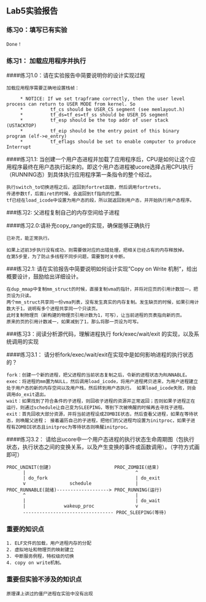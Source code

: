 ## Lab5实验报告

### 练习0：填写已有实验

	Done！

### 练习1： 加载应用程序并执行

####练习1.0：请在实验报告中简要说明你的设计实现过程

	加载应用程序需要正确地设置栈帧：

```
     * NOTICE: If we set trapframe correctly, then the user level process can return to USER MODE from kernel. So
     *          tf_cs should be USER_CS segment (see memlayout.h)
     *          tf_ds=tf_es=tf_ss should be USER_DS segment
     *          tf_esp should be the top addr of user stack (USTACKTOP)
     *          tf_eip should be the entry point of this binary program (elf->e_entry)
     *          tf_eflags should be set to enable computer to produce Interrupt
```

####练习1.1: 当创建一个用户态进程并加载了应用程序后，CPU是如何让这个应用程序最终在用户态执行起来的。即这个用户态进程被ucore选择占用CPU执行（RUNNING态）到具体执行应用程序第一条指令的整个经过。

	执行switch_to切换进程之后，返回到fortret函数，然后调用fortrets，
	传递参数tf，后面iret的时候，会返回到tf指向的位置。
	tf已经在load_icode中设置为用户态的段，所以就返回到用户态，并开始执行用户态程序。

###练习2: 父进程复制自己的内存空间给子进程

####练习2.0:请补充copy_range的实现，确保能够正确执行

	已补充，能正常执行。

	如果上述前3步执行没有成功，则需要做对应的出错处理，把相关已经占有的内存释放掉。
	在第5步里，为了防止多线程不同步问题，需要暂时关中断。

###练习2.1: 请在实验报告中简要说明如何设计实现”Copy on Write 机制“，给出概要设计，鼓励给出详细设计。

	在dup_mmap中复制mm_struct的时候，直接复制vma的指针，并将对应页的引用计数加一，把页设为只读。
	两个mm_struct共享同一份vma列表，没有发生真实的内存复制。发生缺页的时候，如果引用计数大于1，说明有多个进程共享同一个只读页。
	此时复制物理页（新构建的物理页引用计数为1，可写），让当前进程的页表指向新的页。
	原来的页的引用计数减一，如果减到了1，那么将那一页设为可写。

###练习3：阅读分析源代码，理解进程执行 fork/exec/wait/exit 的实现，以及系统调用的实现

####练习3.1： 请分析fork/exec/wait/exit在实现中是如何影响进程的执行状态的？

	fork：创建一个新的进程，把父进程的当前状态复制之后，令新的进程状态为RUNNABLE。
	exec：将进程的mm置为NULL，然后调用load_icode，将用户进程拷贝进来，为用户进程建立处于用户态的新的内存空间以及用户栈，然后转到用户态执行。 如果load_icode失败，则会调用do_exit退出。
	wait：如果找到了符合条件的子进程，则回收子进程的资源并正常返回；否则如果子进程正在运行，则通过schedule让自己变为SLEEPING，等到下次被唤醒的时候再去寻找子进程。
	exit：首先回收大部分资源，并将当前进程设成ZOMBIE状态，然后查看父进程，如果在等待状态，则唤醒父进程； 接着遍历自己的子进程，把他们的父进程均设置为initproc，如果子进程有ZOMBIE状态且initproc为等待状态则唤醒initproc。

####练习3.2： 请给出ucore中一个用户态进程的执行状态生命周期图（包执行状态，执行状态之间的变换关系，以及产生变换的事件或函数调用）。（字符方式画即可）

```
PROC_UNINIT(创建)                       PROC_ZOMBIE(结束)
      |                                        ^
      | do_fork                                | do_exit
      v                schedule                |
PROC_RUNNABLE(就绪)-------------------> PROC_RUNNING(运行)
      ^                                        |
      |                                        | do_wait
      |              wakeup_proc               v
      --------------------------------- PROC_SLEEPING(等待)
```

### 重要的知识点
	1. ELF文件的加载，用户进程内存的分配
	2. 虚拟地址和物理页的映射建立
	3. 中断服务例程，特权级的切换
	4. copy on write机制。

### 重要但实验不涉及的知识点
	原理课上讲过的僵尸进程在实验中没有出现
	
